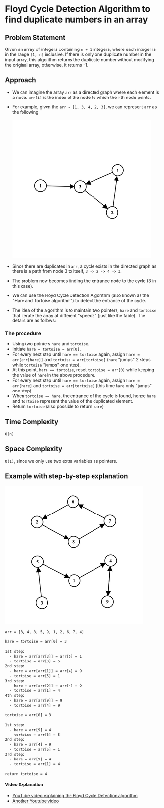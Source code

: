 # Floyd Cycle Detection Algorithm to find duplicate numbers in an array

## Problem Statement

Given an array of integers containing `n + 1` integers, where each integer is in the range `[1, n]` inclusive. If there is only one duplicate number in the input array, this algorithm returns the duplicate number without modifying the original array, otherwise, it returns -1.

## Approach
- We can imagine the array `arr` as a directed graph where each element is a node. `arr[i]` is the index of the node to which the i-th node points.
- For example, given the `arr = [1, 3, 4, 2, 3]`, we can represent `arr` as the following <br></br>
![image](images/graph_1.png)

- Since there are duplicates in `arr`, a cycle exists in the directed graph as there is a path from node 3 to itself, `3 -> 2 -> 4 -> 3`.
- The problem now becomes finding the entrance node to the cycle (3 in this case). 
- We can use the Floyd Cycle Detection Algorithm (also known as the "Hare and Tortoise algorithm") to detect the entrance of the cycle.
- The idea of the algorithm is to maintain two pointers, `hare` and `tortoise` that iterate the array at different "speeds" (just like the fable). The details are as follows:

### The procedure
- Using two pointers `hare` and `tortoise`.
- Initiate `hare = tortoise = arr[0]`.
- For every next step until `hare == tortoise` again, assign `hare = arr[arr[hare]]` and `tortoise = arr[tortoise]` (`hare` "jumps" 2 steps while `tortoise` "jumps" one step).
- At this point, `hare == tortoise`, reset `tortoise = arr[0]` while keeping the value of `hare` in the above procedure.
- For every next step until `hare == tortoise` again, assign `hare = arr[hare]` and `tortoise = arr[tortoise]` (this time `hare` only "jumps" one step).
- When `tortoise == hare`, the entrance of the cycle is found, hence `hare` and `tortoise` represent the value of the duplicated element.
- Return `tortoise` (also possible to return `hare`)
  
## Time Complexity

`O(n)`

## Space Complexity

`O(1)`, since we only use two extra variables as pointers.

## Example with step-by-step explanation
![image](images/graph_2.png)

```
arr = [3, 4, 8, 5, 9, 1, 2, 6, 7, 4]

hare = tortoise = arr[0] = 3

1st step:
  - hare = arr[arr[3]] = arr[5] = 1
  - tortoise = arr[3] = 5
2nd step:
  - hare = arr[arr[1]] = arr[4] = 9
  - tortoise = arr[5] = 1
3rd step:
  - hare = arr[arr[9]] = arr[4] = 9
  - tortoise = arr[1] = 4
4th step:
  - hare = arr[arr[9]] = 9
  - tortoise = arr[4] = 9

tortoise = arr[0] = 3

1st step:
  - hare = arr[9] = 4
  - tortoise = arr[3] = 5
2nd step:
  - hare = arr[4] = 9
  - tortoise = arr[5] = 1
3rd step:
  - hare = arr[9] = 4
  - tortoise = arr[1] = 4

return tortoise = 4
```

#### Video Explanation

- [YouTube video explaining the Floyd Cycle Detection algorithm](https://www.youtube.com/watch?v=B6smdk7pZ14)
- [Another Youtube video](https://www.youtube.com/watch?v=PvrxZaH_eZ4&t=1s)
